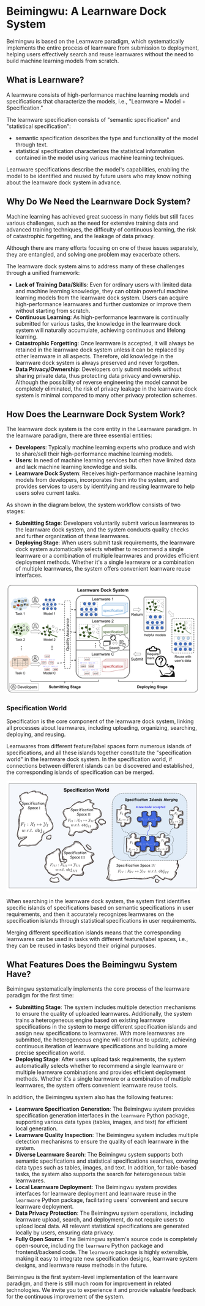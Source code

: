 # Beimingwu: A Learnware Dock System

Beimingwu is based on the Learnware paradigm, which systematically implements the entire process of learnware from submission to deployment, helping users effectively search and reuse learnwares without the need to build machine learning models from scratch.

## What is Learnware?

A learnware consists of high-performance machine learning models and specifications that characterize the models, i.e., "Learnware = Model + Specification."

The learnware specification consists of "semantic specification" and "statistical specification":
- semantic specification describes the type and functionality of the model through text.
- statistical specification characterizes the statistical information contained in the model using various machine learning techniques.

Learnware specifications describe the model's capabilities, enabling the model to be identified and reused by future users who may know nothing about the learnware dock system in advance.

## Why Do We Need the Learnware Dock System?

Machine learning has achieved great success in many fields but still faces various challenges, such as the need for extensive training data and advanced training techniques, the difficulty of continuous learning, the risk of catastrophic forgetting, and the leakage of data privacy.

Although there are many efforts focusing on one of these issues separately, they are entangled, and solving one problem may exacerbate others.

The learnware dock system aims to address many of these challenges through a unified framework:
- **Lack of Training Data/Skills**: Even for ordinary users with limited data and machine learning knowledge, they can obtain powerful machine learning models from the learnware dock system. Users can acquire high-performance learnwares and further customize or improve them without starting from scratch.
- **Continuous Learning**: As high-performance learnware is continually submitted for various tasks, the knowledge in the learnware dock system will naturally accumulate, achieving continuous and lifelong learning.
- **Catastrophic Forgetting**: Once learnware is accepted, it will always be retained in the learnware dock system unless it can be replaced by other learnware in all aspects. Therefore, old knowledge in the learnware dock system is always preserved and never forgotten.
- **Data Privacy/Ownership**: Developers only submit models without sharing private data, thus protecting data privacy and ownership. Although the possibility of reverse engineering the model cannot be completely eliminated, the risk of privacy leakage in the learnware dock system is minimal compared to many other privacy protection schemes.

## How Does the Learnware Dock System Work?

The learnware dock system is the core entity in the Learnware paradigm. In the learnware paradigm, there are three essential entities:
- **Developers**: Typically machine learning experts who produce and wish to share/sell their high-performance machine learning models.
- **Users**: In need of machine learning services but often have limited data and lack machine learning knowledge and skills.
- **Learnware Dock System**: Receives high-performance machine learning models from developers, incorporates them into the system, and provides services to users by identifying and reusing learnware to help users solve current tasks.

As shown in the diagram below, the system workflow consists of two stages:

- **Submitting Stage**: Developers voluntarily submit various learnwares to the learnware dock system, and the system conducts quality checks and further organization of these learnwares.
- **Deploying Stage**: When users submit task requirements, the learnware dock system automatically selects whether to recommend a single learnware or a combination of multiple learnwares and provides efficient deployment methods. Whether it's a single learnware or a combination of multiple learnwares, the system offers convenient learnware reuse interfaces.

![image](.../../../../public/overview/learnware_workflow.svg)

### Specification World

Specification is the core component of the learnware dock system, linking all processes about learnwares, including uploading, organizing, searching, deploying, and reusing.

Learnwares from different feature/label spaces form numerous islands of specifications, and all these islands together constitute the "specification world" in the learnware dock system. In the specification world, if connections between different islands can be discovered and established, the corresponding islands of specification can be merged.

![image](../../public/overview/specification_world.jpg)

When searching in the learnware dock system, the system first identifies specific islands of specifications based on semantic specifications in user requirements, and then it accurately recognizes learnwares on the specification islands through statistical specifications in user requirements.

Merging different specification islands means that the corresponding learnwares can be used in tasks with different feature/label spaces, i.e., they can be reused in tasks beyond their original purposes.

## What Features Does the Beimingwu System Have?

Beimingwu systematically implements the core process of the learnware paradigm for the first time:

- **Submitting Stage**: The system includes multiple detection mechanisms to ensure the quality of uploaded learnwares. Additionally, the system trains a heterogeneous engine based on existing learnware specifications in the system to merge different specification islands and assign new specifications to learnwares. With more learnwares are submitted, the heterogeneous engine will continue to update, achieving continuous iteration of learnware specifications and building a more precise specification world.
- **Deploying Stage**: After users upload task requirements, the system automatically selects whether to recommend a single learnware or multiple learnware combinations and provides efficient deployment methods. Whether it's a single learnware or a combination of multiple learnwares, the system offers convenient learnware reuse tools.

In addition, the Beimingwu system also has the following features:

- **Learnware Specification Generation**: The Beimingwu system provides specification generation interfaces in the `learnware` Python package, supporting various data types (tables, images, and text) for efficient local generation.
- **Learnware Quality Inspection**: The Beimingwu system includes multiple detection mechanisms to ensure the quality of each learnware in the system.
- **Diverse Learnware Search**: The Beimingwu system supports both semantic specifications and statistical specifications searches, covering data types such as tables, images, and text. In addition, for table-based tasks, the system also supports the search for heterogeneous table learnwares.
- **Local Learnware Deployment**: The Beimingwu system provides interfaces for learnware deployment and learnware reuse in the `learnware` Python package, facilitating users' convenient and secure learnware deployment.
- **Data Privacy Protection**: The Beimingwu system operations, including learnware upload, search, and deployment, do not require users to upload local data. All relevant statistical specifications are generated locally by users, ensuring data privacy.
- **Fully Open Source**: The Beimingwu system's source code is completely open-source, including the `learnware` Python package and frontend/backend code. The `learnware` package is highly extensible, making it easy to integrate new specification designs, learnware system designs, and learnware reuse methods in the future.

Beimingwu is the first system-level implementation of the learnware paradigm, and there is still much room for improvement in related technologies. We invite you to experience it and provide valuable feedback for the continuous improvement of the system.